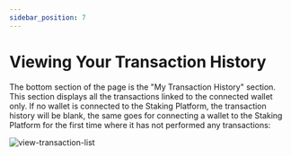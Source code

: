 ```yaml
---
sidebar_position: 7
---
```


# Viewing Your Transaction History
The bottom section of the page is the &quot;My Transaction History&quot; section. This section displays all the transactions linked to the connected wallet only. If no wallet is connected to the Staking Platform, the transaction history will be blank, the same goes for connecting a wallet to the Staking Platform for the first time where it has not performed any transactions:

![view-transaction-list](/img/staking-user-guide/view-transaction-list.png)